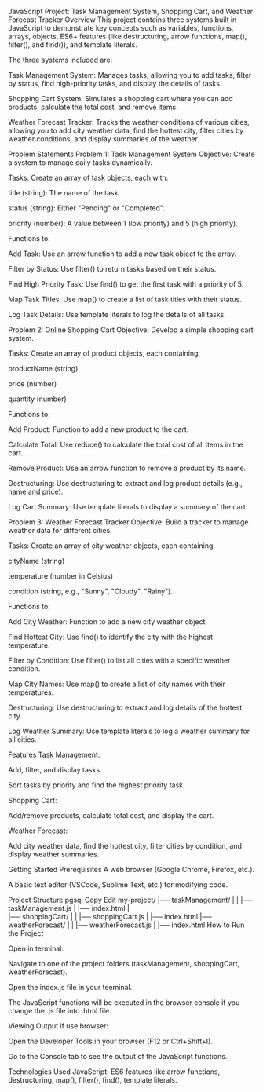 JavaScript Project: Task Management System, Shopping Cart, and Weather Forecast Tracker
Overview
This project contains three systems built in JavaScript to demonstrate key concepts such as variables, functions, arrays, objects, ES6+ features (like destructuring, arrow functions, map(), filter(), and find()), and template literals.

The three systems included are:

Task Management System: Manages tasks, allowing you to add tasks, filter by status, find high-priority tasks, and display the details of tasks.

Shopping Cart System: Simulates a shopping cart where you can add products, calculate the total cost, and remove items.

Weather Forecast Tracker: Tracks the weather conditions of various cities, allowing you to add city weather data, find the hottest city, filter cities by weather conditions, and display summaries of the weather.

Problem Statements
Problem 1: Task Management System
Objective: Create a system to manage daily tasks dynamically.

Tasks:
Create an array of task objects, each with:

title (string): The name of the task.

status (string): Either "Pending" or "Completed".

priority (number): A value between 1 (low priority) and 5 (high priority).

Functions to:

Add Task: Use an arrow function to add a new task object to the array.

Filter by Status: Use filter() to return tasks based on their status.

Find High Priority Task: Use find() to get the first task with a priority of 5.

Map Task Titles: Use map() to create a list of task titles with their status.

Log Task Details: Use template literals to log the details of all tasks.

Problem 2: Online Shopping Cart
Objective: Develop a simple shopping cart system.

Tasks:
Create an array of product objects, each containing:

productName (string)

price (number)

quantity (number)

Functions to:

Add Product: Function to add a new product to the cart.

Calculate Total: Use reduce() to calculate the total cost of all items in the cart.

Remove Product: Use an arrow function to remove a product by its name.

Destructuring: Use destructuring to extract and log product details (e.g., name and price).

Log Cart Summary: Use template literals to display a summary of the cart.

Problem 3: Weather Forecast Tracker
Objective: Build a tracker to manage weather data for different cities.

Tasks:
Create an array of city weather objects, each containing:

cityName (string)

temperature (number in Celsius)

condition (string, e.g., "Sunny", "Cloudy", "Rainy").

Functions to:

Add City Weather: Function to add a new city weather object.

Find Hottest City: Use find() to identify the city with the highest temperature.

Filter by Condition: Use filter() to list all cities with a specific weather condition.

Map City Names: Use map() to create a list of city names with their temperatures.

Destructuring: Use destructuring to extract and log details of the hottest city.

Log Weather Summary: Use template literals to log a weather summary for all cities.

Features
Task Management:

Add, filter, and display tasks.

Sort tasks by priority and find the highest priority task.

Shopping Cart:

Add/remove products, calculate total cost, and display the cart.

Weather Forecast:

Add city weather data, find the hottest city, filter cities by condition, and display weather summaries.

Getting Started
Prerequisites
A web browser (Google Chrome, Firefox, etc.).

A basic text editor (VSCode, Sublime Text, etc.) for modifying code.

Project Structure
pgsql
Copy
Edit
my-project/
|── taskManagement/
|
|  |── taskManagement.js
|   |── index.html
|   
|── shoppingCart/
|
|  |── shoppingCart.js
|   |── index.html
|── weatherForecast/
|
|   |── weatherForecast.js
|   |── index.html
How to Run the Project

Open in terminal:

Navigate to one of the project folders (taskManagement, shoppingCart, weatherForecast).

Open the index.js file in your teeminal.

The JavaScript functions will be executed in the browser console if you change the .js file into .html file.

Viewing Output if use browser:

Open the Developer Tools in your browser (F12 or Ctrl+Shift+I).

Go to the Console tab to see the output of the JavaScript functions.

Technologies Used
JavaScript: ES6 features like arrow functions, destructuring, map(), filter(), find(), template literals.
